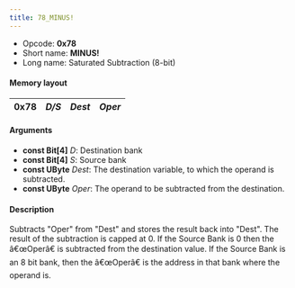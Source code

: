 ```yaml
---
title: 78_MINUS!
---
```


- Opcode: **0x78**
- Short name: **MINUS!**
- Long name: Saturated Subtraction (8-bit)

#### Memory layout

| 0x78 | *D/S* | *Dest* | *Oper* |
|------|-------|--------|--------|

#### Arguments

- **const Bit\[4\]** *D*: Destination bank
- **const Bit\[4\]** *S*: Source bank
- **const UByte** *Dest*: The destination variable, to which the operand is subtracted.
- **const UByte** *Oper*: The operand to be subtracted from the destination.

#### Description

Subtracts "Oper" from "Dest" and stores the result back into "Dest". The result of the subtraction is capped at 0. If the Source Bank is 0 then the â€œOperâ€ is subtracted from the destination value. If the Source Bank is an 8 bit bank, then the â€œOperâ€ is the address in that bank where the operand is.
